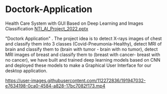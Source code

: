 # Doctork-Application
Health Care System with GUI Based on Deep Learning and Images Classification
[NTI_AI_Project_2022.pptx](https://github.com/Sarah-Hesham-2022/Doctork-Application/files/9631787/NTI_AI_Project_2022.pptx)

"Doctork Application" . The project idea is to detect X-rays images of chest and classify them into 3 classes (Covid-Pneumonia-Healthy), detect MRI of brain and classify them to (brain with tumor - brain with no tumor), detect MRI images of breast and classify them to (breast with cancer- breast with no cancer), we have built and trained deep learning models based on CNN and deployed these models to make a Graphical User Interface for our desktop application.

https://user-images.githubusercontent.com/112272836/191947032-e7634198-0ca0-4584-a828-17bc7082f173.mp4

